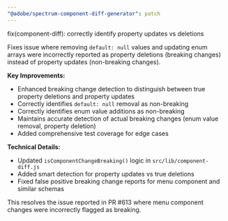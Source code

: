 ```yaml
---
"@adobe/spectrum-component-diff-generator": patch
---
```


fix(component-diff): correctly identify property updates vs deletions

Fixes issue where removing `default: null` values and updating enum arrays were incorrectly reported as property deletions (breaking changes) instead of property updates (non-breaking changes).

**Key Improvements:**

- Enhanced breaking change detection to distinguish between true property deletions and property updates
- Correctly identifies `default: null` removal as non-breaking
- Correctly identifies enum value additions as non-breaking
- Maintains accurate detection of actual breaking changes (enum value removal, property deletion)
- Added comprehensive test coverage for edge cases

**Technical Details:**

- Updated `isComponentChangeBreaking()` logic in `src/lib/component-diff.js`
- Added smart detection for property updates vs true deletions
- Fixed false positive breaking change reports for menu component and similar schemas

This resolves the issue reported in PR #613 where menu component changes were incorrectly flagged as breaking.
